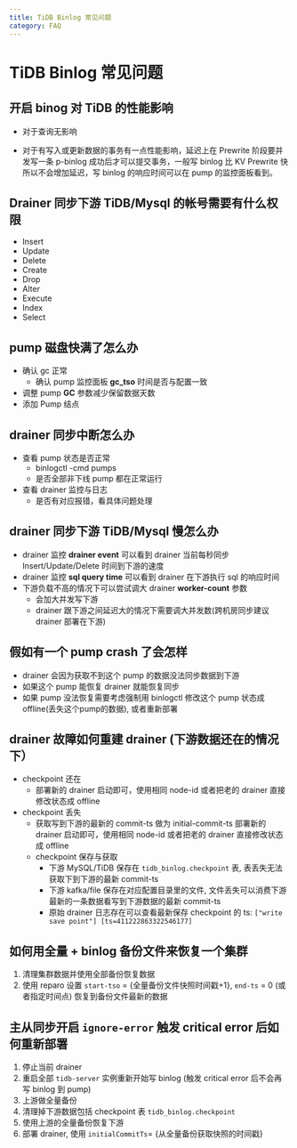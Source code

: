 ```yaml
---
title: TiDB Binlog 常见问题
category: FAQ
---
```


# TiDB Binlog 常见问题

## 开启 binog 对 TiDB 的性能影响

- 对于查询无影响

- 对于有写入或更新数据的事务有一点性能影响，延迟上在 Prewrite 阶段要并发写一条 p-binlog 成功后才可以提交事务，一般写 binlog 比 KV Prewrite 快所以不会增加延迟，写 binlog 的响应时间可以在 pump 的监控面板看到。

## Drainer 同步下游 TiDB/Mysql 的帐号需要有什么权限

* Insert
* Update
* Delete
* Create
* Drop
* Alter
* Execute
* Index
* Select

## pump 磁盘快满了怎么办

- 确认 gc 正常
    - 确认 pump 监控面板 **gc_tso** 时间是否与配置一致
- 调整 pump **GC** 参数减少保留数据天数
- 添加 Pump 结点

## drainer 同步中断怎么办

- 查看 pump 状态是否正常
    - binlogctl -cmd pumps
    - 是否全部非下线 pump 都在正常运行
- 查看 drainer 监控与日志
    - 是否有对应报错，看具体问题处理

## drainer 同步下游 TiDB/Mysql 慢怎么办

- drainer 监控 **drainer event** 可以看到 drainer 当前每秒同步 Insert/Update/Delete 时间到下游的速度
- drainer 监控 **sql query time** 可以看到 drainer 在下游执行 sql 的响应时间
- 下游负载不高的情况下可以尝试调大 drainer **worker-count** 参数
    - 会加大并发写下游
    - drainer 跟下游之间延迟大的情况下需要调大并发数(跨机房同步建议 drainer 部署在下游)

## 假如有一个 pump crash 了会怎样

- drainer 会因为获取不到这个 pump 的数据没法同步数据到下游
- 如果这个 pump 能恢复 drainer 就能恢复同步
- 如果 pump 没法恢复需要考虑强制用 binlogctl 修改这个 pump 状态成 offline(丢失这个pump的数据), 或者重新部署

## drainer 故障如何重建 drainer (下游数据还在的情况下）
- checkpoint 还在
    - 部署新的 drainer 启动即可，使用相同 node-id 或者把老的 drainer 直接修改状态成 offline
- checkpoint 丢失
    - 获取写到下游的最新的 commit-ts 做为 initial-commit-ts 部署新的 drainer 启动即可，使用相同 node-id 或者把老的 drainer 直接修改状态成 offline
    - checkpoint 保存与获取
        - 下游 MySQL/TiDB 保存在 `tidb_binlog.checkpoint` 表, 表丢失无法获取下到下游的最新 commit-ts
        - 下游 kafka/file 保存在对应配置目录里的文件, 文件丢失可以消费下游最新的一条数据看写到下游数据的最新 commit-ts
        - 原始 drainer 日志存在可以查看最新保存 checkpoint 的 ts: `["write save point"] [ts=411222863322546177]`

## 如何用全量 + binlog 备份文件来恢复一个集群
1. 清理集群数据并使用全部备份恢复数据
2. 使用 reparo 设置 `start-tso` = {全量备份文件快照时间戳+1}, `end-ts` = 0 (或者指定时间点) 恢复到备份文件最新的数据

## 主从同步开启 `ignore-error` 触发 critical error 后如何重新部署
1. 停止当前 drainer
2. 重启全部 `tidb-server` 实例重新开始写 binlog (触发 critical error 后不会再写 binlog 到 pump)
3. 上游做全量备份
4. 清理掉下游数据包括 checkpoint 表 `tidb_binlog.checkpoint`
5. 使用上游的全量备份恢复下游
6. 部署 drainer, 使用 `initialCommitTs`= {从全量备份获取快照的时间戳}
